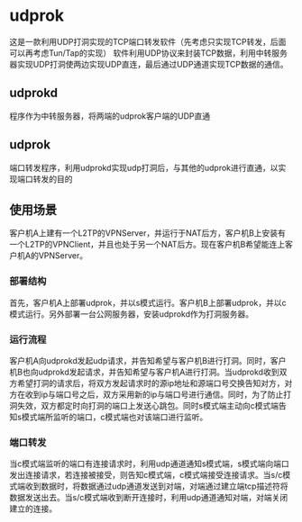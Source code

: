 # udprok
这是一款利用UDP打洞实现的TCP端口转发软件（先考虑只实现TCP转发，后面可以再考虑Tun/Tap的实现）
软件利用UDP协议来封装TCP数据，利用中转服务器实现UDP打洞使两边实现UDP直连，最后通过UDP通道实现TCP数据的通信。

## udprokd
程序作为中转服务器，将两端的udprok客户端的UDP直通

## udprok
端口转发程序，利用udprokd实现udp打洞后，与其他的udprok进行直通，以实现端口转发的目的

## 使用场景
客户机A上建有一个L2TP的VPNServer，并运行于NAT后方，客户机B上安装有一个L2TP的VPNClient，并且也处于另一个NAT后方。现在客户机B希望能连上客户机A的VPNServer。

### 部署结构
首先，客户机A上部署udprok，并以s模式运行。客户机B上部署udprok，并以c模式运行。另外部署一台公网服务器，安装udprokd作为打洞服务器。

### 运行流程
客户机A向udprokd发起udp请求，并告知希望与客户机B进行打洞。同时，客户机B也向udprokd发起请求，并告知希望与客户机A进行打洞。当udprokd收到双方希望打洞的请求后，将双方发起请求时的源ip地址和源端口号交换告知对方，对方在收到ip与端口号之后，双方采用新的ip与端口号进行通信。同时，为了防止打洞失效，双方都定时向打洞的端口上发送心跳包。同时s模式端主动向c模式端告知s模式端所监听的端口，c模式端也对该端口进行监听。

### 端口转发
当c模式端监听的端口有连接请求时，利用udp通道通知s模式端，s模式端向端口发出连接请求，若连接被接受，则告知c模式端，c模式端接受连接请求。当s/c模式端收到数据时，将数据通过udp通道发送到对端，对端通过建立端tcp描述符将数据发送出去。当s/c模式端收到断开连接时，利用udp通道通知对端，对端关闭建立的连接。
